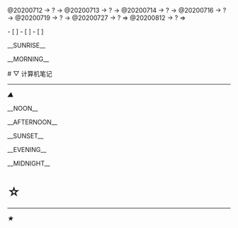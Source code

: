 <link rel="stylesheet"  type="text/css" href="s-activity.css"/>
<p class="todo">@20200712 → ? → @20200713 → ? → @20200714 → ? → @20200716 → ? → @20200719 → ? → @20200727 → ? ⇒ @20200812 → ? ⇒ </p>
- [ ]    
- [ ]    
- [ ]    

<p class="tb">__SUNRISE__</p>
<p class="tb">__MORNING__</p>
# ▽ 计算机笔记  

---
_▲_
<p class="tb">__NOON__</p>
<p class="tb">__AFTERNOON__</p>
<p class="tb">__SUNSET__</p>
<p class="tb">__EVENING__</p>
<p class="tb">__MIDNIGHT__</p>

# ☆   

---
_★_
